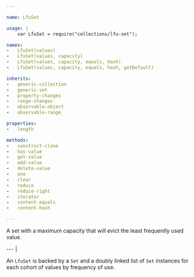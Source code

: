 ```yaml
---

name: LfuSet

usage: |
    var LfuSet = require("collections/lfu-set");

names:
-   LfuSet(values)
-   LfuSet(values, capacity)
-   LfuSet(values, capacity, equals, hash)
-   LfuSet(values, capacity, equals, hash, getDefault)

inherits:
-   generic-collection
-   generic-set
-   property-changes
-   range-changes
-   observable-object
-   observable-range

properties:
-   length

methods:
-   construct-clone
-   has-value
-   get-value
-   add-value
-   delete-value
-   one
-   clear
-   reduce
-   reduce-right
-   iterator
-   content-equals
-   content-hash

---
```


A set with a maximum capacity that will evict the least frequently used value.

--- |

An `LfuSet` is backed by a `Set` and a doubly linked list of `Set` instances for
each cohort of values by frequency of use.

